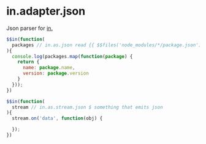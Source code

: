# in.adapter.json

Json parser for [in.](https://github.com/nomilous/in.)

```javascript
$$in(function(
  packages // in.as.json read {{ $$files('node_modules/*/package.json') }}
){
  console.log(packages.map(function(package) {
    return {
      name: package.name,
      version: package.version
    }
  }));
})
```

```javascript
$$in(function(
  stream // in.as.stream.json $ something that emits json
){
  stream.on('data', function(obj) {

  });
})
```
